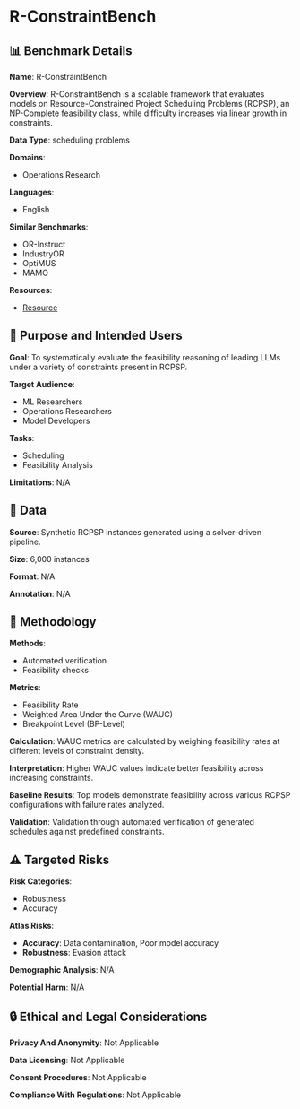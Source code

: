 # R-ConstraintBench

## 📊 Benchmark Details

**Name**: R-ConstraintBench

**Overview**: R-ConstraintBench is a scalable framework that evaluates models on Resource-Constrained Project Scheduling Problems (RCPSP), an NP-Complete feasibility class, while difficulty increases via linear growth in constraints.

**Data Type**: scheduling problems

**Domains**:
- Operations Research

**Languages**:
- English

**Similar Benchmarks**:
- OR-Instruct
- IndustryOR
- OptiMUS
- MAMO

**Resources**:
- [Resource](https://arxiv.org/abs/2508.15204)

## 🎯 Purpose and Intended Users

**Goal**: To systematically evaluate the feasibility reasoning of leading LLMs under a variety of constraints present in RCPSP.

**Target Audience**:
- ML Researchers
- Operations Researchers
- Model Developers

**Tasks**:
- Scheduling
- Feasibility Analysis

**Limitations**: N/A

## 💾 Data

**Source**: Synthetic RCPSP instances generated using a solver-driven pipeline.

**Size**: 6,000 instances

**Format**: N/A

**Annotation**: N/A

## 🔬 Methodology

**Methods**:
- Automated verification
- Feasibility checks

**Metrics**:
- Feasibility Rate
- Weighted Area Under the Curve (WAUC)
- Breakpoint Level (BP-Level)

**Calculation**: WAUC metrics are calculated by weighing feasibility rates at different levels of constraint density.

**Interpretation**: Higher WAUC values indicate better feasibility across increasing constraints.

**Baseline Results**: Top models demonstrate feasibility across various RCPSP configurations with failure rates analyzed.

**Validation**: Validation through automated verification of generated schedules against predefined constraints.

## ⚠️ Targeted Risks

**Risk Categories**:
- Robustness
- Accuracy

**Atlas Risks**:
- **Accuracy**: Data contamination, Poor model accuracy
- **Robustness**: Evasion attack

**Demographic Analysis**: N/A

**Potential Harm**: N/A

## 🔒 Ethical and Legal Considerations

**Privacy And Anonymity**: Not Applicable

**Data Licensing**: Not Applicable

**Consent Procedures**: Not Applicable

**Compliance With Regulations**: Not Applicable
